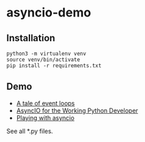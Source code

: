 # asyncio-demo

## Installation
```shell
python3 -m virtualenv venv
source venv/bin/activate
pip install -r requirements.txt
```

## Demo
- [A tale of event loops](https://github.com/AndreLouisCaron/a-tale-of-event-loops)
- [AsyncIO for the Working Python Developer](https://hackernoon.com/asyncio-for-the-working-python-developer-5c468e6e2e8e)
- [Playing with asyncio](https://www.getoffmalawn.com/blog/playing-with-asyncio)

See all *.py files.